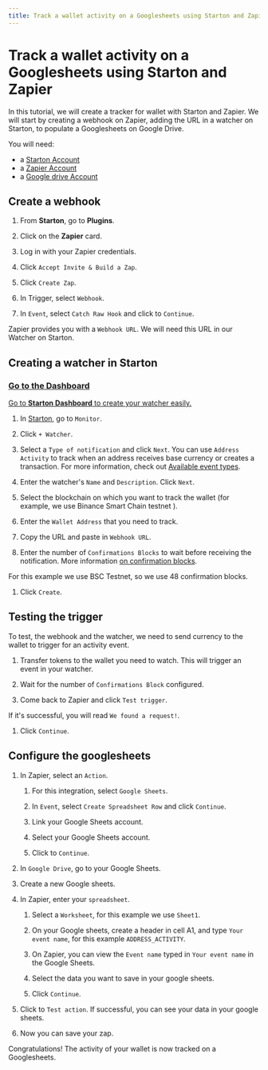 ```yaml
---
title: Track a wallet activity on a Googlesheets using Starton and Zapier
---
```


# Track a wallet activity on a Googlesheets using Starton and Zapier

In this tutorial, we will create a tracker for wallet with Starton and Zapier. We will start by creating a webhook on Zapier, adding the URL in a watcher on Starton, to populate a Googlesheets on Google Drive.

You will need:

-   a [Starton Account](https://starton.io)
-   a [Zapier Account](https://zapier.com)
-   a [Google drive Account](https://sheets.google.com)

## Create a webhook

1. From **Starton**, go to **Plugins**.

1. Click on the **Zapier** card.

1. Log in with your Zapier credentials.

1. Click `Accept Invite & Build a Zap`.

1. Click `Create Zap`.

1. In Trigger, select `Webhook`.

1. In `Event`, select `Catch Raw Hook` and click to `Continue`.

Zapier provides you with a `Webhook URL`. We will need this URL in our Watcher on Starton.

## Creating a watcher in Starton

<div class="row-is-multiline">

<div class="col col--2" class="cards">
	<a class="button-card button-card--vertical" href="https://app.starton.io/projects">
		<h3>Go to the Dashboard</h3>
		<div class="button-card__inner">
			<p color="white">Go to <b>Starton Dashboard</b> to create your watcher easily.</p>
		</div>
	</a>
</div>

</div>

1. In [Starton](https://app.starton.io/monitor), go to `Monitor`.

1. Click `+ Watcher`.

1. Select a `Type of notification` and click `Next`. You can use `Address Activity` to track when an address receives base currency or creates a transaction. For more information, check out [Available event types](https://docs.beta.starton.io//docs/Watcher/available-event-types).

1. Enter the watcher's `Name` and `Description`. Click `Next`.

1. Select the blockchain on which you want to track the wallet (for example, we use Binance Smart Chain testnet ).

1. Enter the `Wallet Address` that you need to track.

1. Copy the URL and paste in `Webhook URL`.

1. Enter the number of `Confirmations Blocks` to wait before receiving the notification. More information [on confirmation blocks](https://docs.beta.starton.io/docs/Watcher/confirmation-blocks).

For this example we use BSC Testnet, so we use 48 confirmation blocks.

1. Click `Create`.

## Testing the trigger

To test, the webhook and the watcher, we need to send currency to the wallet to trigger for an activity event.

1. Transfer tokens to the wallet you need to watch. This will trigger an event in your watcher.

1. Wait for the number of `Confirmations Block` configured.

1. Come back to Zapier and click `Test trigger`.

If it's successful, you will read `We found a request!`.

1.  Click `Continue`.

## Configure the googlesheets

1. In Zapier, select an `Action`.

    1. For this integration, select `Google Sheets`.

    1. In `Event`, select `Create Spreadsheet Row` and click `Continue`.

    1. Link your Google Sheets account.

    1. Select your Google Sheets account.

    1. Click to `Continue`.

1. In `Google Drive`, go to your Google Sheets.

1. Create a new Google sheets.

1. In Zapier, enter your `spreadsheet`.

    1. Select a `Worksheet`, for this example we use `Sheet1`.

    1. On your Google sheets, create a header in cell A1, and type `Your event name`, for this example `ADDRESS_ACTIVITY`.

    1. On Zapier, you can view the `Event name` typed in `Your event name` in the Google Sheets.

    1. Select the data you want to save in your google sheets.

    1. Click `Continue`.

1. Click to `Test action`. If successful, you can see your data in your google sheets.

1. Now you can save your zap.

Congratulations! The activity of your wallet is now tracked on a Googlesheets.
